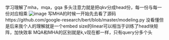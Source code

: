 学习理解了mha，mqa，gqa
多头注意力就是把qkv分成head份，每一份与每一份对应相乘
![image](https://github.com/chalengr/dianai-2023/assets/92655725/a8d8f7c6-0f3c-4a25-b501-69b33cbcc3ef)
写MHA的时候一开始先去看了源码https://github.com/google-research/bert/blob/master/modeling.py
没看懂但是后来我个人的理解就是一个embed size的linear可以相当于训练了head块矩阵，加快效率
MQA和MHA的区别就是k,v现在都一样，只有query分多个头
